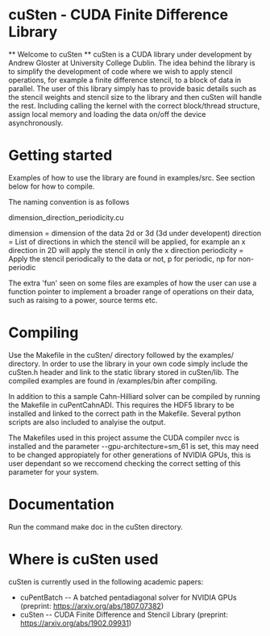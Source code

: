# cuSten - CUDA Finite Difference Library

** Welcome to cuSten **
cuSten is a CUDA library under development by Andrew Gloster at University College Dublin. The idea behind the library is to simplify the development of code where we wish to apply stencil operations, for example a finite difference stencil, to a block of data in parallel. The user of this library simply has to provide basic details such as the stencil weights and stencil size to the library and then cuSten will handle the rest. Including calling the kernel with the correct block/thread structure, assign local memory and loading the data on/off the device asynchronously.

# Getting started
Examples of how to use the library are found in examples/src. See section below for how to compile.

The naming convention is as follows

dimension_direction_periodicity.cu

dimension = dimension of the data 2d or 3d (3d under developent)
direction = List of directions in which the stencil will be applied, for example an x direction in 2D will apply the stencil in only the x direction
periodicity = Apply the stencil periodically to the data or not, p for periodic, np for non-periodic

The extra 'fun' seen on some files are examples of how the user can use a function pointer to implement a broader range of operations on their data, such as raising to a power, source terms etc.

# Compiling
Use the Makefile in the cuSten/ directory followed by the examples/ directory. In order to use the library in your own code simply include the cuSten.h header and link to the static library stored in cuSten/lib. The compiled examples are found in /examples/bin after compiling.

In addition to this a sample Cahn-Hilliard solver can be compiled by running the Makefile in cuPentCahnADI. This requires the HDF5 library to be installed and linked to the correct path in the Makefile. Several python scripts are also included to analyise the output.

The Makefiles used in this project assume the CUDA compiler nvcc is installed and the parameter --gpu-architecture=sm_61 is set, this may need to be changed appropiately for other generations of NVIDIA GPUs, this is user dependant so we reccomend checking the correct setting of this parameter for your system.

# Documentation
Run the command make doc in the cuSten directory.

# Where is cuSten used
cuSten is currently used in the following academic papers:

- cuPentBatch -- A batched pentadiagonal solver for NVIDIA GPUs (preprint: https://arxiv.org/abs/1807.07382)
- cuSten -- CUDA Finite Difference and Stencil Library (preprint: https://arxiv.org/abs/1902.09931)




